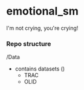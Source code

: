 # emotional_sm
I'm not crying, you're crying!



### Repo structure

/Data
- contains datasets ()
  - TRAC
  - OLID



